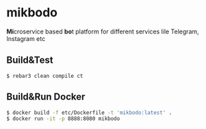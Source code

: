 mikbodo
=====

**Mi**croservice based **bo**t platform for different services lile Telegram, Instagram etc

Build&Test
-----

    $ rebar3 clean compile ct

Build&Run Docker
----

```bash
$ docker build -f etc/Dockerfile -t 'mikbodo:latest' .
$ docker run -it -p 8888:8080 mikbodo
```

